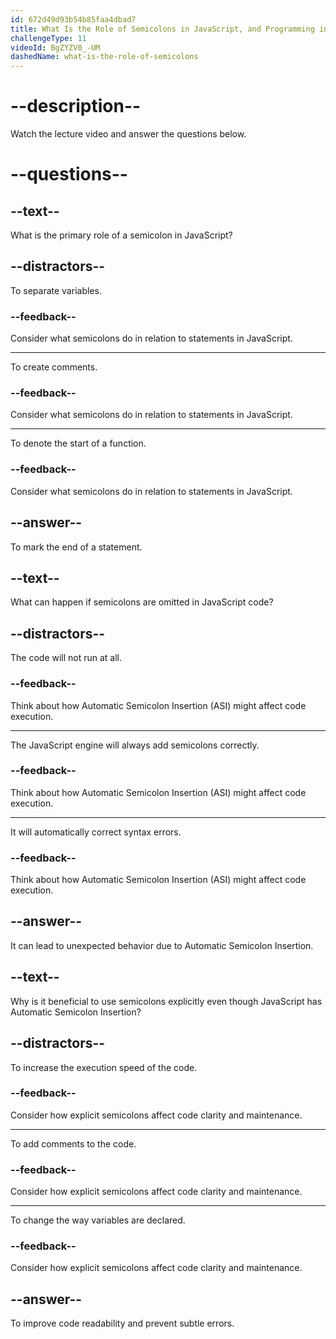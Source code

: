 ```yaml
---
id: 672d49d93b54b85faa4dbad7
title: What Is the Role of Semicolons in JavaScript, and Programming in General?
challengeType: 11
videoId: BgZYZV0_-UM
dashedName: what-is-the-role-of-semicolons
---
```


# --description--

Watch the lecture video and answer the questions below.

# --questions--

## --text--

What is the primary role of a semicolon in JavaScript?

## --distractors--

To separate variables.

### --feedback--

Consider what semicolons do in relation to statements in JavaScript.

---

To create comments.

### --feedback--

Consider what semicolons do in relation to statements in JavaScript.

---

To denote the start of a function.

### --feedback--

Consider what semicolons do in relation to statements in JavaScript.

## --answer--

To mark the end of a statement.

## --text--

What can happen if semicolons are omitted in JavaScript code?

## --distractors--

The code will not run at all.

### --feedback--

Think about how Automatic Semicolon Insertion (ASI) might affect code execution.

---

The JavaScript engine will always add semicolons correctly.

### --feedback--

Think about how Automatic Semicolon Insertion (ASI) might affect code execution.

---

It will automatically correct syntax errors.

### --feedback--

Think about how Automatic Semicolon Insertion (ASI) might affect code execution.

## --answer--

It can lead to unexpected behavior due to Automatic Semicolon Insertion.

## --text--

Why is it beneficial to use semicolons explicitly even though JavaScript has Automatic Semicolon Insertion?

## --distractors--

To increase the execution speed of the code.

### --feedback--

Consider how explicit semicolons affect code clarity and maintenance.

---

To add comments to the code.

### --feedback--

Consider how explicit semicolons affect code clarity and maintenance.

---

To change the way variables are declared.

### --feedback--

Consider how explicit semicolons affect code clarity and maintenance.

## --answer--

To improve code readability and prevent subtle errors.


